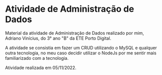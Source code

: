 # Atividade de Administração de Dados

Material da atividade de Administração de Dados realizado por mim, Adriano Vinícius, do 3° ano "B" da ETE Porto Digital.

A atividade se consistia em fazer um CRUD utilizando o MySQL e qualquer outra tecnologia, no meu caso decidir utilizar o NodeJs por me sentir mais familiarizado com a tecnologia.

Atividade realizada em 05/11/2022.
